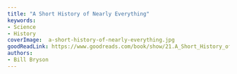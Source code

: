 ```yaml
---
title: "A Short History of Nearly Everything"
keywords:
- Science
- History
coverImage:  a-short-history-of-nearly-everything.jpg
goodReadLink: https://www.goodreads.com/book/show/21.A_Short_History_of_Nearly_Everything
authors:
- Bill Bryson
---
```

